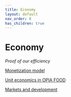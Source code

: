 ```yaml
---
title: Economy
layout: default
nav_order: 8
has_children: true
---
```


# Economy

_Proof of our efficiency_

[Monetization model](https://opia-world.github.io/en/docs/economy/monetization_model.html)

[Unit economics in OPIA FOOD](https://opia-world.github.io/en/docs/economy/unit_economics.html)

[Markets and development](https://opia-world.github.io/en/docs/economy/markets_and_development.html)


